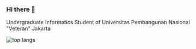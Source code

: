 ### Hi there 👋

Undergraduate Informatics Student of Universitas Pembangunan Nasional "Veteran" Jakarta

<img alt="top langs" scr="https://github-readme-stats.vercel.app/api/top-langs/?username=zahrainy12&layout=compact"/>
